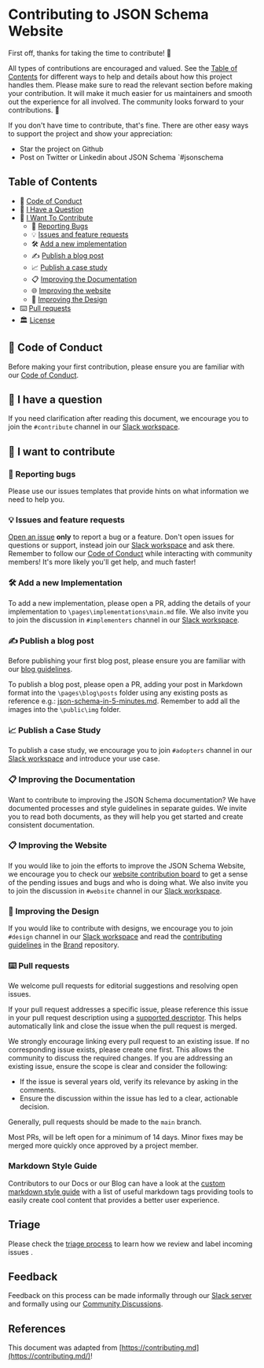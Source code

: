 # Contributing to JSON Schema Website

First off, thanks for taking the time to contribute! 🫶

All types of contributions are encouraged and valued. See the [Table of Contents](#table-of-contents) for different ways to help and details about how this project handles them. Please make sure to read the relevant section before making your contribution. It will make it much easier for us maintainers and smooth out the experience for all involved. The community looks forward to your contributions. 🎉

If you don't have time to contribute, that's fine. There are other easy ways to support the project and show your appreciation:
- Star the project on Github
- Post on Twitter or Linkedin about JSON Schema `#jsonschema

## Table of Contents

- 🌱 [Code of Conduct](#-code-of-conduct)
- 💬 [I Have a Question](#-i-have-a-question)
- 🍻 [I Want To Contribute](#-i-want-to-contribute)
  - 🐞 [Reporting Bugs](#-reporting-bugs)
  - 💡 [Issues and feature requests](#-issues-and-feature-requests)
  - 🛠️ [Add a new implementation](#%EF%B8%8F-add-a-new-implementation)
  - ✍️ [Publish a blog post](#%EF%B8%8F-publish-a-blog-post)
  - 📈 [Publish a case study](#-publish-a-case-study)
  - 📋 [Improving the Documentation](#-improving-the-documentation)
  - 🌐 [Improving the website](#-improving-the-website)
  - 🎨 [Improving the Design](#-improving-the-design)
- ⌨️ [Pull requests](#%EF%B8%8F-pull-requests)
- 🏛 [License](#-license)

## 🌱 Code of Conduct

Before making your first contribution, please ensure you are familiar with our [Code of Conduct](https://github.com/json-schema-org/.github/blob/main/CODE_OF_CONDUCT.md).

## 💬 I have a question

If you need clarification after reading this document, we encourage you to join the `#contribute` channel in our [Slack workspace](https://json-schema.org/slack).

## 🍻 I want to contribute

### 🐞 Reporting bugs

Please use our issues templates that provide hints on what information we need to help you.

### 💡 Issues and feature requests

[Open an issue](https://github.com/json-schema-org/website/issues/new) **only** to report a bug or a feature. Don't open issues for questions or support, instead join our [Slack workspace](https://www.json-schema.org/slack) and ask there. Remember to follow our [Code of Conduct](https://github.com/json-schema-org/.github/blob/main/CODE_OF_CONDUCT.md) while interacting with community members! It's more likely you'll get help, and much faster!

### 🛠️ Add a new Implementation

To add a new implementation, please open a PR, adding the details of your implementation to `\pages\implementations\main.md` file. We also invite you to join the discussion in `#implementers` channel in our  [Slack workspace](https://json-schema.org/slack).

### ✍️ Publish a blog post

Before publishing your first blog post, please ensure you are familiar with our [blog guidelines](https://github.com/json-schema-org/community/blob/main/docs/blog-guidelines.md).

To publish a blog post, please open a PR, adding your post in Markdown format into the `\pages\blog\posts` folder using any existing posts as reference e.g.: [json-schema-in-5-minutes.md](https://github.com/json-schema-org/website/blob/main/pages/blog/posts/json-schema-in-5-minutes.md?plain=1). Remember to add all the images into the `\public\img` folder.

### 📈 Publish a Case Study

To publish a case study, we encourage you to join `#adopters` channel in our [Slack workspace](https://json-schema.org/slack) and introduce your use case.

### 📋 Improving the Documentation

Want to contribute to improving the JSON Schema documentation? We have documented processes and style guidelines in separate guides. We invite you to read both documents, as they will help you get started and create consistent documentation.  

### 📋 Improving the Website

If you would like to join the efforts to improve the JSON Schema Website, we encourage you to check our [website contribution board](https://github.com/orgs/json-schema-org/projects/11) to get a sense of the pending issues and bugs and who is doing what. We also invite you to join the discussion in `#website` channel in our  [Slack workspace](https://json-schema.org/slack).

### 🎨 Improving the Design

If you would like to contribute with designs, we encourage you to join `#design` channel in our [Slack workspace](https://json-schema.org/slack) and read the [contributing guidelines](https://github.com/json-schema-org/brand/blob/master/CONTRIBUTING.md) in the [Brand](https://github.com/json-schema-org/brand) repository.

### ⌨️ Pull requests

We welcome pull requests for editorial suggestions and resolving open issues.

If your pull request addresses a specific issue, please reference this issue in your pull request description using a [supported descriptor](https://docs.github.com/en/issues/tracking-your-work-with-issues/linking-a-pull-request-to-an-issue#linking-a-pull-request-to-an-issue-using-a-keyword). This helps automatically link and close the issue when the pull request is merged.

We strongly encourage linking every pull request to an existing issue. If no corresponding issue exists, please create one first. This allows the community to discuss the required changes. If you are addressing an existing issue, ensure the scope is clear and consider the following:

- If the issue is several years old, verify its relevance by asking in the comments.
- Ensure the discussion within the issue has led to a clear, actionable decision.

Generally, pull requests should be made to the `main` branch.

Most PRs, will be left open for a minimum of 14 days.  Minor fixes may be merged more quickly once approved by a project member.

### Markdown Style Guide

Contributors to our Docs or our Blog can have a look at the [custom markdown style guide](https://json-schema.org/md-style-guide) with a list of useful markdown tags providing tools to easily create cool content that provides a better user experience.

## Triage

Please check the [triage process](https://github.com/json-schema-org/.github/blob/main/TRIAGE.md) to learn how we review and label incoming issues . 

## Feedback

Feedback on this process can be made informally through our [Slack server](https://json-schema.org/slack) and formally using our [Community Discussions](https://github.com/json-schema-org/community/discussions).

## References 

This document was adapted from [https://contributing.md](https://contributing.md/)!






